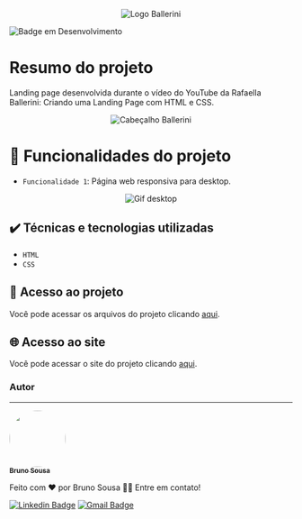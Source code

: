 <div align="center">

![Logo Ballerini](https://github.com/brunornsousa92/landing-page-ballerini/assets/17336588/a81a6480-440b-4310-90b2-3a5220d16726)

</div>

![Badge em Desenvolvimento](https://img.shields.io/badge/STATUS-DESENVOLVENDO-red)

# Resumo do projeto
Landing page desenvolvida durante o vídeo do YouTube da Rafaella Ballerini: Criando uma Landing Page com HTML e CSS.

<div align="center"> 

![Cabeçalho Ballerini](https://github.com/brunornsousa92/landing-page-ballerini/assets/17336588/d732db45-fa56-4561-a117-058085e9c3f1)


</div>

# :hammer: Funcionalidades do projeto

- `Funcionalidade 1`: Página web responsiva para desktop.

<div align="center">

![Gif desktop](https://github.com/brunornsousa92/landing-page-ballerini/assets/17336588/c3529d07-6f63-47ea-bc54-4fe9b1471f11)

</div>

## ✔️ Técnicas e tecnologias utilizadas

- ``HTML``
- ``CSS``

## 📁 Acesso ao projeto
Você pode acessar os arquivos do projeto clicando [aqui](https://github.com/brunornsousa92/landing-page-ballerini).

## :globe_with_meridians: Acesso ao site
Você pode acessar o site do projeto clicando [aqui](https://brunornsousa92.github.io/landing-page-ballerini/).

### Autor
---

<a href="https://github.com/brunornsousa92">
 <img style="border-radius: 50%;" src="https://avatars.githubusercontent.com/u/17336588?v=4" width="100px;" alt=""/>
 <br />
 <sub><b>Bruno Sousa</b></sub></a>


Feito com ❤️ por Bruno Sousa 👋🏽 Entre em contato!

[![Linkedin Badge](https://img.shields.io/badge/-Bruno-blue?style=flat-square&logo=Linkedin&logoColor=white&link=https://www.linkedin.com/in/brunornsousa/)](https://www.linkedin.com/in/brunornsousa/) 
[![Gmail Badge](https://img.shields.io/badge/-brunornsousa@gmail.com-c14438?style=flat-square&logo=Gmail&logoColor=white&link=mailto:brunornsousa@gmail.com)](mailto:brunornsousa@gmail.com)
